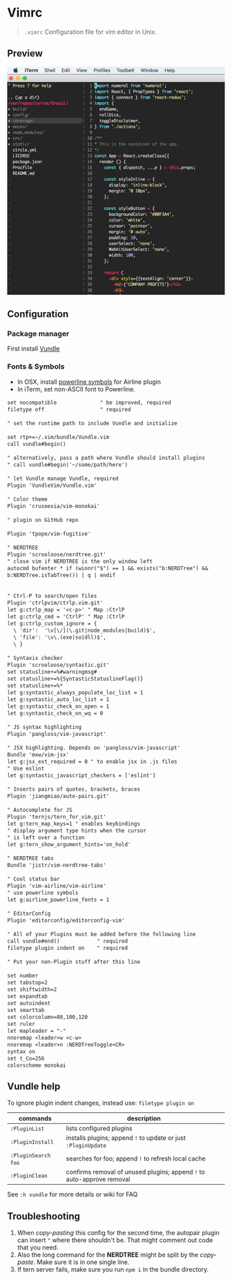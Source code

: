 # Vimrc

> `.vimrc` Configuration file for vim editor in Unix.

## Preview

![](vim-preview.png)

## Configuration

### Package manager

First install [Vundle](https://github.com/VundleVim/Vundle.Vim)

### Fonts & Symbols

- In OSX, install [powerline symbols](https://powerline.readthedocs.org/en/latest/installation/linux.html#font-installation) for Airline plugin 
- In iTerm, set non-ASCII font to Powerline.

```
set nocompatible              " be improved, required
filetype off                  " required

" set the runtime path to include Vundle and initialize

set rtp+=~/.vim/bundle/Vundle.vim
call vundle#begin()

" alternatively, pass a path where Vundle should install plugins
" call vundle#begin('~/some/path/here')

" let Vundle manage Vundle, required
Plugin 'VundleVim/Vundle.vim'

" Color theme
Plugin 'crusoexia/vim-monokai'

" plugin on GitHub repo

Plugin 'tpope/vim-fugitive'

" NERDTREE
Plugin 'scrooloose/nerdtree.git'
" close vim if NERDTREE is the only window left
autocmd bufenter * if (winnr("$") == 1 && exists("b:NERDTree") && b:NERDTree.isTabTree()) | q | endif 


" Ctrl-P to search/open files
Plugin 'ctrlpvim/ctrlp.vim.git'
let g:ctrlp_map = '<c-p>' " Map :CtrlP
let g:ctrlp_cmd = 'CtrlP' " Map :CtrlP
let g:ctrlp_custom_ignore = {
  \ 'dir':  '\v[\/](\.git|node_modules|build)$',
  \ 'file': '\v\.(exe|so|dll)$',
  \ }

" Syntaxis checker
Plugin 'scrooloose/syntastic.git'
set statusline+=%#warningmsg#
set statusline+=%{SyntasticStatuslineFlag()}
set statusline+=%*
let g:syntastic_always_populate_loc_list = 1
let g:syntastic_auto_loc_list = 1
let g:syntastic_check_on_open = 1
let g:syntastic_check_on_wq = 0

" JS syntax highlighting
Plugin 'pangloss/vim-javascript'

" JSX highlighting. Depends on 'pangloss/vim-javascript'
Bundle 'mxw/vim-jsx'
let g:jsx_ext_required = 0 " to enable jsx in .js files
" Use eslint
let g:syntastic_javascript_checkers = ['eslint'] 

" Inserts pairs of quotes, brackets, braces
Plugin 'jiangmiao/auto-pairs.git'

" Autocomplete for JS
Plugin 'ternjs/tern_for_vim.git'
let g:tern_map_keys=1 " enables keybindings
" display argument type hints when the cursor
" is left over a function
let g:tern_show_argument_hints='on_hold' 

" NERDTREE tabs
Bundle 'jistr/vim-nerdtree-tabs'

" Cool status bar
Plugin 'vim-airline/vim-airline'
" use powerline symbols
let g:airline_powerline_fonts = 1

" EditorConfig
Plugin 'editorconfig/editorconfig-vim'

" All of your Plugins must be added before the following line
call vundle#end()            " required
filetype plugin indent on    " required

" Put your non-Plugin stuff after this line

set number
set tabstop=2
set shiftwidth=2
set expandtab
set autoindent
set smarttab
set colorcolumn=80,100,120
set ruler
let mapleader = "-"
nnoremap <leader>w <c-w>
nnoremap <leader>n :NERDTreeToggle<CR>
syntax on
set t_Co=256
colorscheme monokai
```

## Vundle help

To ignore plugin indent changes, instead use:
`filetype plugin on`

commands | description
-------- | -----------
`:PluginList` | lists configured plugins
`:PluginInstall` | installs plugins; append `!` to update or just `:PluginUpdate`
`:PluginSearch foo` | searches for foo; append `!` to refresh local cache
`:PluginClean` | confirms removal of unused plugins; append `!` to auto-approve removal

See `:h vundle` for more details or wiki for FAQ

## Troubleshooting

1. When *copy-pasting* this config for the second time, the autopair plugin can insert `"` where there
shouldn't be.  That might comment out code that you need.
2. Also the long command for the **NERDTREE** might be split by the *copy-paste*. Make sure it is in one single line.
3. If tern server fails, make sure you run `npm i` in the bundle directory.